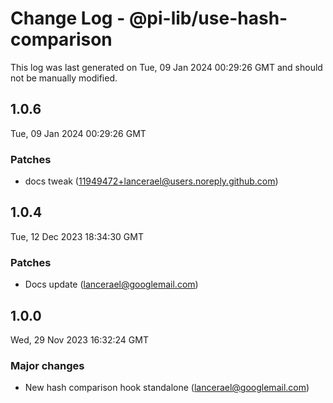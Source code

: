 # Change Log - @pi-lib/use-hash-comparison

This log was last generated on Tue, 09 Jan 2024 00:29:26 GMT and should not be manually modified.

<!-- Start content -->

## 1.0.6

Tue, 09 Jan 2024 00:29:26 GMT

### Patches

- docs tweak (11949472+lancerael@users.noreply.github.com)

## 1.0.4

Tue, 12 Dec 2023 18:34:30 GMT

### Patches

- Docs update (lancerael@googlemail.com)

## 1.0.0

Wed, 29 Nov 2023 16:32:24 GMT

### Major changes

- New hash comparison hook standalone (lancerael@googlemail.com)
